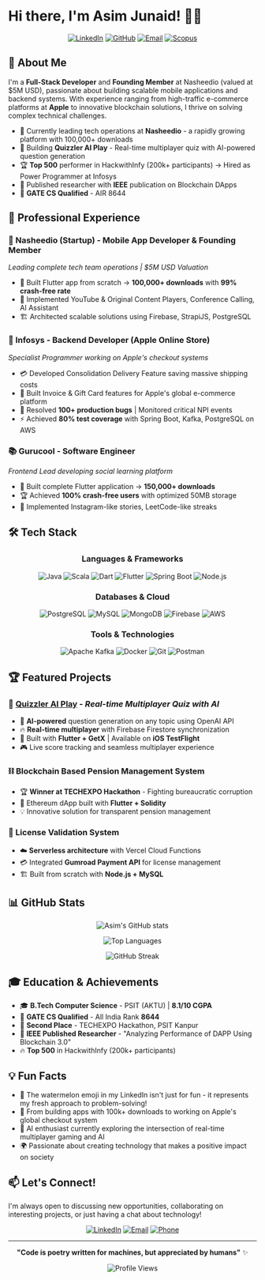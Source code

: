 # Hi there, I'm Asim Junaid! 👋🍉

<div align="center">
  
[![LinkedIn](https://img.shields.io/badge/LinkedIn-0077B5?style=for-the-badge&logo=linkedin&logoColor=white)](https://www.linkedin.com/in/asim-junaid-%F0%9F%8D%89-07224517b/)
[![GitHub](https://img.shields.io/badge/GitHub-100000?style=for-the-badge&logo=github&logoColor=white)](https://github.com/AwsmAsim)
[![Email](https://img.shields.io/badge/Email-D14836?style=for-the-badge&logo=gmail&logoColor=white)](mailto:this.is.awsm.asim@gmail.com)
[![Scopus](https://img.shields.io/badge/Scopus-FF6C00?style=for-the-badge&logo=scopus&logoColor=white)](https://www.scopus.com/authid/detail.uri?authorId=57224517b)

</div>

## 🚀 About Me

I'm a **Full-Stack Developer** and **Founding Member** at Nasheedio (valued at $5M USD), passionate about building scalable mobile applications and backend systems. With experience ranging from high-traffic e-commerce platforms at **Apple** to innovative blockchain solutions, I thrive on solving complex technical challenges.

- 🔭 Currently leading tech operations at **Nasheedio** - a rapidly growing platform with 100,000+ downloads
- 🌱 Building **Quizzler AI Play** - Real-time multiplayer quiz with AI-powered question generation
- 🏆 **Top 500** performer in HackwithInfy (200k+ participants) → Hired as Power Programmer at Infosys
- 📝 Published researcher with **IEEE** publication on Blockchain DApps
- 🎯 **GATE CS Qualified** - AIR 8644

## 💼 Professional Experience

### 🌟 Nasheedio (Startup) - Mobile App Developer & Founding Member
*Leading complete tech team operations | $5M USD Valuation*
- 📱 Built Flutter app from scratch → **100,000+ downloads** with **99% crash-free rate**
- 🎵 Implemented YouTube & Original Content Players, Conference Calling, AI Assistant
- 🏗️ Architected scalable solutions using Firebase, StrapiJS, PostgreSQL

### 🍎 Infosys - Backend Developer (Apple Online Store)
*Specialist Programmer working on Apple's checkout systems*
- 💳 Developed Consolidation Delivery Feature saving massive shipping costs
- 🛒 Built Invoice & Gift Card features for Apple's global e-commerce platform
- 🐛 Resolved **100+ production bugs** | Monitored critical NPI events
- ⚡ Achieved **80% test coverage** with Spring Boot, Kafka, PostgreSQL on AWS

### 📚 Gurucool - Software Engineer
*Frontend Lead developing social learning platform*
- 📱 Built complete Flutter application → **150,000+ downloads**
- 🏆 Achieved **100% crash-free users** with optimized 50MB storage
- 🎨 Implemented Instagram-like stories, LeetCode-like streaks

## 🛠️ Tech Stack

<div align="center">

### Languages & Frameworks
![Java](https://img.shields.io/badge/Java-ED8B00?style=for-the-badge&logo=java&logoColor=white)
![Scala](https://img.shields.io/badge/Scala-DC322F?style=for-the-badge&logo=scala&logoColor=white)
![Dart](https://img.shields.io/badge/Dart-0175C2?style=for-the-badge&logo=dart&logoColor=white)
![Flutter](https://img.shields.io/badge/Flutter-02569B?style=for-the-badge&logo=flutter&logoColor=white)
![Spring Boot](https://img.shields.io/badge/Spring_Boot-6DB33F?style=for-the-badge&logo=spring-boot&logoColor=white)
![Node.js](https://img.shields.io/badge/Node.js-43853D?style=for-the-badge&logo=node.js&logoColor=white)

### Databases & Cloud
![PostgreSQL](https://img.shields.io/badge/PostgreSQL-316192?style=for-the-badge&logo=postgresql&logoColor=white)
![MySQL](https://img.shields.io/badge/MySQL-00000F?style=for-the-badge&logo=mysql&logoColor=white)
![MongoDB](https://img.shields.io/badge/MongoDB-4EA94B?style=for-the-badge&logo=mongodb&logoColor=white)
![Firebase](https://img.shields.io/badge/Firebase-039BE5?style=for-the-badge&logo=Firebase&logoColor=white)
![AWS](https://img.shields.io/badge/Amazon_AWS-232F3E?style=for-the-badge&logo=amazon-aws&logoColor=white)

### Tools & Technologies
![Apache Kafka](https://img.shields.io/badge/Apache_Kafka-231F20?style=for-the-badge&logo=apache-kafka&logoColor=white)
![Docker](https://img.shields.io/badge/Docker-2496ED?style=for-the-badge&logo=docker&logoColor=white)
![Git](https://img.shields.io/badge/Git-F05032?style=for-the-badge&logo=git&logoColor=white)
![Postman](https://img.shields.io/badge/Postman-FF6C37?style=for-the-badge&logo=postman&logoColor=white)

</div>

## 🏆 Featured Projects

### 🎯 [Quizzler AI Play](https://github.com/AwsmAsim) - *Real-time Multiplayer Quiz with AI*
- 🤖 **AI-powered** question generation on any topic using OpenAI API
- 🔥 **Real-time multiplayer** with Firebase Firestore synchronization
- 📱 Built with **Flutter + GetX** | Available on **iOS TestFlight**
- 🎮 Live score tracking and seamless multiplayer experience

### ⛓️ Blockchain Based Pension Management System
- 🏆 **Winner at TECHEXPO Hackathon** - Fighting bureaucratic corruption
- 🔗 Ethereum dApp built with **Flutter + Solidity**
- 💡 Innovative solution for transparent pension management

### 🔐 License Validation System
- ☁️ **Serverless architecture** with Vercel Cloud Functions
- 💳 Integrated **Gumroad Payment API** for license management
- 🏗️ Built from scratch with **Node.js + MySQL**

## 📊 GitHub Stats

<div align="center">
  
![Asim's GitHub stats](https://github-readme-stats.vercel.app/api?username=AwsmAsim&show_icons=true&theme=radical)

![Top Languages](https://github-readme-stats.vercel.app/api/top-langs/?username=AwsmAsim&layout=compact&theme=radical)

![GitHub Streak](https://github-readme-streak-stats.herokuapp.com/?user=AwsmAsim&theme=radical)

</div>

## 🎓 Education & Achievements

- 🎓 **B.Tech Computer Science** - PSIT (AKTU) | **8.1/10 CGPA**
- 🏅 **GATE CS Qualified** - All India Rank **8644**
- 🥈 **Second Place** - TECHEXPO Hackathon, PSIT Kanpur
- 📄 **IEEE Published Researcher** - "Analyzing Performance of DAPP Using Blockchain 3.0"
- 🔥 **Top 500** in HackwithInfy (200k+ participants)

## 💡 Fun Facts

- 🍉 The watermelon emoji in my LinkedIn isn't just for fun - it represents my fresh approach to problem-solving!
- 🚀 From building apps with 100k+ downloads to working on Apple's global checkout system
- 🧠 AI enthusiast currently exploring the intersection of real-time multiplayer gaming and AI
- 🌍 Passionate about creating technology that makes a positive impact on society

## 📫 Let's Connect!

I'm always open to discussing new opportunities, collaborating on interesting projects, or just having a chat about technology!

<div align="center">

[![LinkedIn](https://img.shields.io/badge/LinkedIn-0077B5?style=for-the-badge&logo=linkedin&logoColor=white)](https://www.linkedin.com/in/asim-junaid-%F0%9F%8D%89-07224517b/)
[![Email](https://img.shields.io/badge/Email-D14836?style=for-the-badge&logo=gmail&logoColor=white)](mailto:this.is.awsm.asim@gmail.com)
[![Phone](https://img.shields.io/badge/Phone-25D366?style=for-the-badge&logo=whatsapp&logoColor=white)](tel:+919140726106)

</div>

---

<div align="center">
  
**"Code is poetry written for machines, but appreciated by humans"** ✨

![Profile Views](https://komarev.com/ghpvc/?username=AwsmAsim&color=brightgreen&style=for-the-badge)

</div>